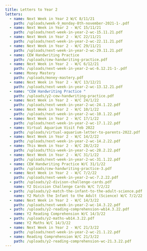 ```yaml
---
title: Letters to Year 2
letters:
  - name: Next Week in Year 2 W/C 8/11/21
    path: /uploads/week-9_monday-8th-november-2021-1-.pdf
  - name: Next Week in Year 2 - W/C 15/11/21
    path: /uploads/next-week-in-year-2-wc-15.11.21.pdf
  - name: Next Week in Year 2 - W/C 22/11/21
    path: /uploads/next-week-in-year-2-wc-22.11.21.pdf
  - name: Next Week in Year 2 - W/C 29/11/21
    path: /uploads/next-week-in-year-2-wc-29.11.21.pdf
  - name: CEW Handwriting Practice
    path: /uploads/cew-handwriting-practice.pdf
  - name: Next Week in Year 2 - W/C 6/12/21
    path: /uploads/next-week-in-year-2-wc-6.12.21-1-.pdf
  - name: Money Mastery
    path: /uploads/money-mastery.pdf
  - name: Next Week in Year 2 - W/C 13/12/21
    path: /uploads/next-week-in-year-2-wc-13.12.21.pdf
  - name: "CEW Handwriting Practice "
    path: /uploads/y2-cew-handwriting-practice.pdf
  - name: Next Week in Year 2 - W/C 24/1/22
    path: /uploads/next-week-in-year-2-wc-24.1.22.pdf
  - name: Next Week in Year 2 - W/C 10/1/22
    path: /uploads/next-week-in-year-2-wc-10.1.22.pdf
  - name: Next Week in Year 2 - W/C 17/1/22
    path: /uploads/next-week-in-year-2-wc-17.1.22.pdf
  - name: Virtual Aquarium Visit Feb 2022
    path: /uploads/virtual-aquarium-letter-to-parents-2022.pdf
  - name: Next Week in Year 2 - W/C 14/2/22
    path: /uploads/next-week-in-year-2-wc-14.2.22.pdf
  - name: This Week in Year 2 - W/C 28/2/22
    path: /uploads/this-week-in-year-2-wc-28.2.22.pdf
  - name: Next Week in Year 2 - W/C 31/1/22
    path: /uploads/next-week-in-year-2-wc-31.1.22.pdf
  - name: CEW Handwriting Practice W/C 31/1/22
    path: /uploads/cew-handwriting-practice-3.pdf
  - name: Next Week in Year 2 - W/C 7/2/22
    path: /uploads/next-week-in-year-2-wc-7.2.22.pdf
  - path: /uploads/y2-divison-challenge-cards.pdf
    name: Y2 Division Challenge Cards W/C 7/2/22
  - path: /uploads/y2-match-the-infant-to-the-adult-science.pdf
    name: Y2 Match the Infant to the Adult (Science) W/C 7/2/22
  - name: Next Week in Year 2 - W/C 14/3/22
    path: /uploads/next-week-in-year-2-wc-14.3.22.pdf
  - path: /uploads/y2-reading-comprehension-wb14.3.22.pdf
    name: Y2 Reading Comprehension W/C 14/3/22
  - path: /uploads/y2-maths-wb14.3.22.pdf
    name: Y2 Maths W/C 14/3/22
  - name: Next Week in Year 2 - W/C 21/3/22
    path: /uploads/next-week-in-year-2-wc-21.1.22.pdf
  - name: Reading Comprehension W/C 21/3/22
    path: /uploads/y2-reading-comprehension-wc-21.3.22.pdf
---
```

